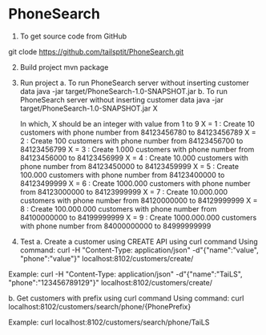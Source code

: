 # PhoneSearch

1. To get source code from  GitHub

git clode https://github.com/tailsptit/PhoneSearch.git

2. Build project
mvn package
 
3. Run project
  a. To run PhoneSearch server without inserting customer data
      java -jar target/PhoneSearch-1.0-SNAPSHOT.jar
  b. To run PhoneSearch server without inserting customer data
      java -jar target/PhoneSearch-1.0-SNAPSHOT.jar X

      In which, X should be an integer with value from 1 to 9
      X = 1 : Create 10           customers with phone number from 84123456780 to 84123456789
      X = 2 : Create 100          customers with phone number from 84123456700 to 84123456799
      X = 3 : Create 1.000        customers with phone number from 84123456000 to 84123456999
      X = 4 : Create 10.000       customers with phone number from 84123450000 to 84123459999
      X = 5 : Create 100.000      customers with phone number from 84123400000 to 84123499999
      X = 6 : Create 1000.000     customers with phone number from 84123000000 to 84123999999
      X = 7 : Create 10.000.000   customers with phone number from 84120000000 to 84129999999
      X = 8 : Create 100.000.000  customers with phone number from 84100000000 to 84199999999
      X = 9 : Create 1000.000.000 customers with phone number from 84000000000 to 84999999999
      

4. Test 
a. Create a customer using CREATE API using curl command
  Using command:
  curl -H "Content-Type: application/json" -d"{\"name\":\"value\", \"phone\":\"value\"}" localhost:8102/customers/create/
  
  Example:
  curl -H "Content-Type: application/json" -d"{\"name\":\"TaiLS\", \"phone\":\"123456789129\"}" localhost:8102/customers/create/


b. Get customers with prefix using curl command
  Using command:
    curl localhost:8102/customers/search/phone/{PhonePrefix}
    
  Example:
      curl localhost:8102/customers/search/phone/TaiLS

